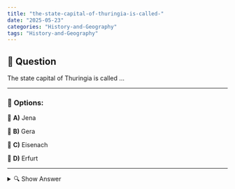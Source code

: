 ```yaml
---
title: "the-state-capital-of-thuringia-is-called-"
date: "2025-05-23"
categories: "History-and-Geography"
tags: "History-and-Geography"
---
```


## 📌 **Question**

The state capital of Thuringia is called ...



---

### 📝 **Options:**

🔘 **A)** Jena

🔘 **B)** Gera

🔘 **C)** Eisenach

🔘 **D)** Erfurt

---

<details>
  <summary>🔍 Show Answer</summary>

  <p>
💡  <b>Correct Answer:</b>  d
  </p>
  <p>
    📖<b>Explanation:</b>
    
  </p>
</details>
